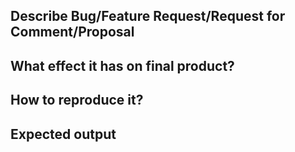 ## Describe Bug/Feature Request/Request for Comment/Proposal

## What effect it has on final product?

## How to reproduce it?

## Expected output
